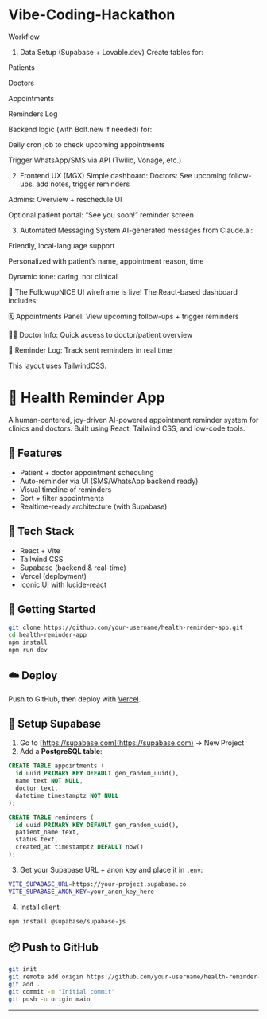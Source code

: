 # Vibe-Coding-Hackathon

 Workflow
1. Data Setup (Supabase + Lovable.dev)
Create tables for:

Patients

Doctors

Appointments

Reminders Log

Backend logic (with Bolt.new if needed) for:

Daily cron job to check upcoming appointments

Trigger WhatsApp/SMS via API (Twilio, Vonage, etc.)

2. Frontend UX (MGX)
Simple dashboard:
Doctors: See upcoming follow-ups, add notes, trigger reminders

Admins: Overview + reschedule UI

Optional patient portal: “See you soon!” reminder screen

3. Automated Messaging System
AI-generated messages from Claude.ai:

Friendly, local-language support

Personalized with patient’s name, appointment reason, time

Dynamic tone: caring, not clinical

🎉 The FollowupNICE UI wireframe is live! The React-based dashboard includes:

🗓 Appointments Panel: View upcoming follow-ups + trigger reminders

👨‍⚕️ Doctor Info: Quick access to doctor/patient overview

🔔 Reminder Log: Track sent reminders in real time

This layout uses TailwindCSS.

# 🏥 Health Reminder App

A human-centered, joy-driven AI-powered appointment reminder system for clinics and doctors. Built using React, Tailwind CSS, and low-code tools.

## 🌟 Features

* Patient + doctor appointment scheduling
* Auto-reminder via UI (SMS/WhatsApp backend ready)
* Visual timeline of reminders
* Sort + filter appointments
* Realtime-ready architecture (with Supabase)

## 🧱 Tech Stack

* React + Vite
* Tailwind CSS
* Supabase (backend & real-time)
* Vercel (deployment)
* Iconic UI with lucide-react

## 🚀 Getting Started

```bash
git clone https://github.com/your-username/health-reminder-app.git
cd health-reminder-app
npm install
npm run dev
```

## ☁️ Deploy

Push to GitHub, then deploy with [Vercel](https://vercel.com).

## 🔐 Setup Supabase

1. Go to [https://supabase.com](https://supabase.com) → New Project
2. Add a **PostgreSQL table**:

```sql
CREATE TABLE appointments (
  id uuid PRIMARY KEY DEFAULT gen_random_uuid(),
  name text NOT NULL,
  doctor text,
  datetime timestamptz NOT NULL
);

CREATE TABLE reminders (
  id uuid PRIMARY KEY DEFAULT gen_random_uuid(),
  patient_name text,
  status text,
  created_at timestamptz DEFAULT now()
);
```

3. Get your Supabase URL + anon key and place it in `.env`:

```bash
VITE_SUPABASE_URL=https://your-project.supabase.co
VITE_SUPABASE_ANON_KEY=your_anon_key_here
```

4. Install client:

```bash
npm install @supabase/supabase-js
```

## 📦 Push to GitHub

```bash
git init
git remote add origin https://github.com/your-username/health-reminder-app.git
git add .
git commit -m "Initial commit"
git push -u origin main
```

---


